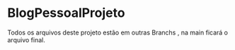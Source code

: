 # BlogPessoalProjeto
Todos os arquivos deste projeto estão em outras  Branchs , na main ficará o arquivo final.
